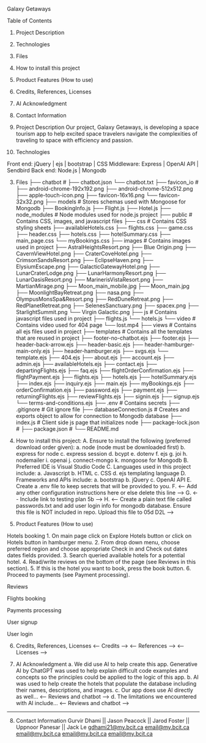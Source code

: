 Galaxy Getaways

Table of Contents
1. Project Description
2. Technologies
3. Files
4. How to install this project
5. Product Features (How to use)
6. Credits, References, Licenses 
7. AI Acknowledgment
8. Contact Information


1. Project Description
Our project, Galaxy Getaways, is developing a space tourism app  to help excited space travelers navigate the complexities of traveling to space with efficiency and passion.



2. Technologies

Front end: 			    jQuery | ejs | bootstrap | CSS
Middleware: 			Express | OpenAI API | Sendbird
Back end: 			    Node.js | Mongodb


3. Files
├── chatbot												#
	├── chatbot.json
	└── chatbot.txt
├── favicon_io											#
	├── android-chrome-192x192.png
	├── android-chrome-512x512.png
	├── apple-touch-icon.png
	├── favicon-16x16.png
	└── favicon-32x32.png
├── models												# Stores schemas used with Mongoose for Mongodb
	├── BookingInfo.js
	├── Flight.js
	├── Hotel.js
├── node_modules										# Node modules used for node.js project
├── public												# Contains CSS, images, and javascript files
	├── css 					                        # Contains CSS styling sheets 
		├── availableHotels.css
		├── flights.css
		├── game.css
		├── header.css
		├── hotels.css
		├── hotelSummary.css
		├── main_page.css
		└── myBookings.css 
	├── images 					                        # Contains images used in project
		├── AstralHeightsResort.png
		├── Blue Origin.png
		├── CavernViewHotel.png
		├── CraterCoveHotel.png
		├── CrimsonSandsResort.png
		├── EclipseHaven.png
		├── ElysiumEscape.png
		├── GalacticGatewayHotel.png
		├── LunarCraterLodge.png
		├── LunarHarmonyResort.png 
		├── LunarOasisResort.png
		├── MarinerisVistaResort.png
		├── MartianMirage.png
		├── Moon_main_mobile.jpg
		├── Moon_main.jpg
		├── MoonlightBayRetreat.png
		├── nasa.png
		├── OlympusMonsSpa&Resort.png
		├── RedDuneRetreat.png
		├── RedPlanetRetreat.png
		├── SelenesSanctuary.png
		├── spacex.png
		├── StarlightSummit.png
		└── Virgin Galactic.png
	├── js 						                        # Contains javascript files used in project
		├── flights.js
		└── hotels.js
	└── video 					                        # Contains video used for 404 page
		└── lost.mp4
├── views												# Contains all ejs files used in project
	├── templates 					                    # Contains all the templates that are reused in project
		├── footer-no-chatbot.ejs
		├── footer.ejs
		├── header-back-arrow.ejs
		├── header-basic.ejs
		├── header-hamburger-main-only.ejs
		├── header-hamburger.ejs
		├── svgs.ejs
		└── template.ejs
	├── 404.ejs
	├── about.ejs
	├── account.ejs
	├── admin.ejs
	├── availableHotels.ejs
	├── contact.ejs
	├── departingFlights.ejs
	├── faq.ejs
	├── flightOrderConfirmation.ejs
	├── flightPayment.ejs
	├── flights.ejs
	├── hotels.ejs
	├── hotelSummary.ejs
	├── index.ejs
	├── inquiry.ejs
	├── main.ejs
	├── myBookings.ejs
	├── orderConfirmation.ejs
	├── password.ejs
	├── payment.ejs
	├── returningFlights.ejs
	├── reviewFlights.ejs
	├── signin.ejs
	├── signup.ejs
	└── terms-and-conditions.ejs
├── .env												# Contains secrets
├── .gitignore               							# Git ignore file
├── databaseConnection.js								# Creates and exports object to allow for connection to Mongodb database
├── index.js               								# Client side js page that initializes node
├── package-lock.json									# 
├── package.json										#
└── README.md

4. How to install this project:
A. Ensure to install the following (preferred download order given):
	a. node (node must be downloaded first) 
	b. express for node
	c. express session
	d. bcypt
	e. dotenv
	f. ejs
	g. joi
	h. nodemailer
	i. openai
	j. connect-mongo
	k. mongoose for Mongodb
B. Preferred IDE is Visual Studio Code
C. Languages used in this project include:
	a. Javascript
	b. HTML
	c. CSS
	d. ejs templating language
D. Frameworks and APIs include:
	a. bootstrap
	b. jQuery
	c. OpenAI API
E. Create a .env file to keep secrets that will be provided to you.
F. <-- Add any other configuration instructions here or else delete this line -->
G. <-- Include link to testing plan 5b -->
H. <-- Create a plain text file called passwords.txt and add user login info
	for mongodb database. Ensure this file is NOT included in repo. Upload this
	file to 05d D2L -->


5. Product Features (How to use)

Hotels booking
    1. On main page click on Explore Hotels button or click on Hotels button in hamburger menu.
    2. From drop down menu, choose preferred region and choose appropriate Check in and Check out dates
        dates fields provided.
    3. Search queried available hotels for a potential hotel.
    4. Read/write reviews on the bottom of the page (see Reviews in this section).
    5. If this is the hotel you want to book, press the book button.
    6. Proceed to payments (see Payment processing).

Reviews

Flights booking

Payments processing

User signup

User login
	

6. Credits, References, Licenses 
<-- Credits -->
<-- References -->
<-- Licenses -->

7. AI Acknowledgment
    a. We did use AI to help create this app. Generative AI by ChatGPT was used to help
        explain difficult code examples and concepts so the principles could be 
        applied to the logic of this app.
    b. AI was used to help create the hotels that populate the database including their
        names, descriptions, and images.
    c. Our app does use AI directly as well... <-- Reviews and chatbot -->
    d. The limitations we encountered with AI include... <-- Reviews and chatbot -->

------------------------------------------------------------------------------------------------------------------------------------------------
8. Contact Information
Gurvir Dhami        ||      Jason Peacock       ||      Jarod Foster        ||      Uppnoor Panesar     ||      Jack Le
gdhami21@my.bcit.ca         email@my.bcit.ca            email@my.bcit.ca            email@my.bcit.ca            email@my.bcit.ca

